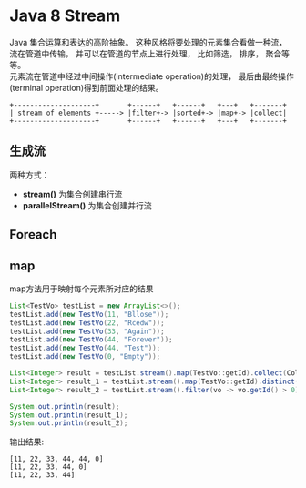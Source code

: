 # Java 8 Stream  
Java 集合运算和表达的高阶抽象。 这种风格将要处理的元素集合看做一种流， 流在管道中传输， 并可以在管道的节点上进行处理， 比如筛选， 排序， 聚合等等。  
元素流在管道中经过中间操作(intermediate operation)的处理， 最后由最终操作(terminal operation)得到前面处理的结果。  

```
+--------------------+       +------+   +------+   +---+   +-------+
| stream of elements +-----> |filter+-> |sorted+-> |map+-> |collect|
+--------------------+       +------+   +------+   +---+   +-------+
```

## 生成流  
两种方式：  
- **stream()** 为集合创建串行流  
- **parallelStream()** 为集合创建并行流  

## Foreach  

## map
map方法用于映射每个元素所对应的结果
``` Java
List<TestVo> testList = new ArrayList<>();
testList.add(new TestVo(11, "Bllose"));
testList.add(new TestVo(22, "Rcedw"));
testList.add(new TestVo(33, "Again"));
testList.add(new TestVo(44, "Forever"));
testList.add(new TestVo(44, "Test"));
testList.add(new TestVo(0, "Empty"));

List<Integer> result = testList.stream().map(TestVo::getId).collect(Collectors.toList());
List<Integer> result_1 = testList.stream().map(TestVo::getId).distinct().collect(Collectors.toList());
List<Integer> result_2 = testList.stream().filter(vo -> vo.getId() > 0).map(TestVo::getId).distinct().collect(Collectors.toList());

System.out.println(result);
System.out.println(result_1);
System.out.println(result_2);
```  
输出结果: 
```  
[11, 22, 33, 44, 44, 0]
[11, 22, 33, 44, 0]
[11, 22, 33, 44]
```
